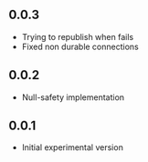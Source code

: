 ## 0.0.3
* Trying to republish when fails
* Fixed non durable connections

## 0.0.2
* Null-safety implementation

## 0.0.1
* Initial experimental version